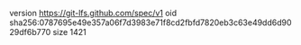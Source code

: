 version https://git-lfs.github.com/spec/v1
oid sha256:0787695e49e357a06f7d3983e71f8cd2fbfd7820eb3c63e49dd6d9029df6b770
size 1421
